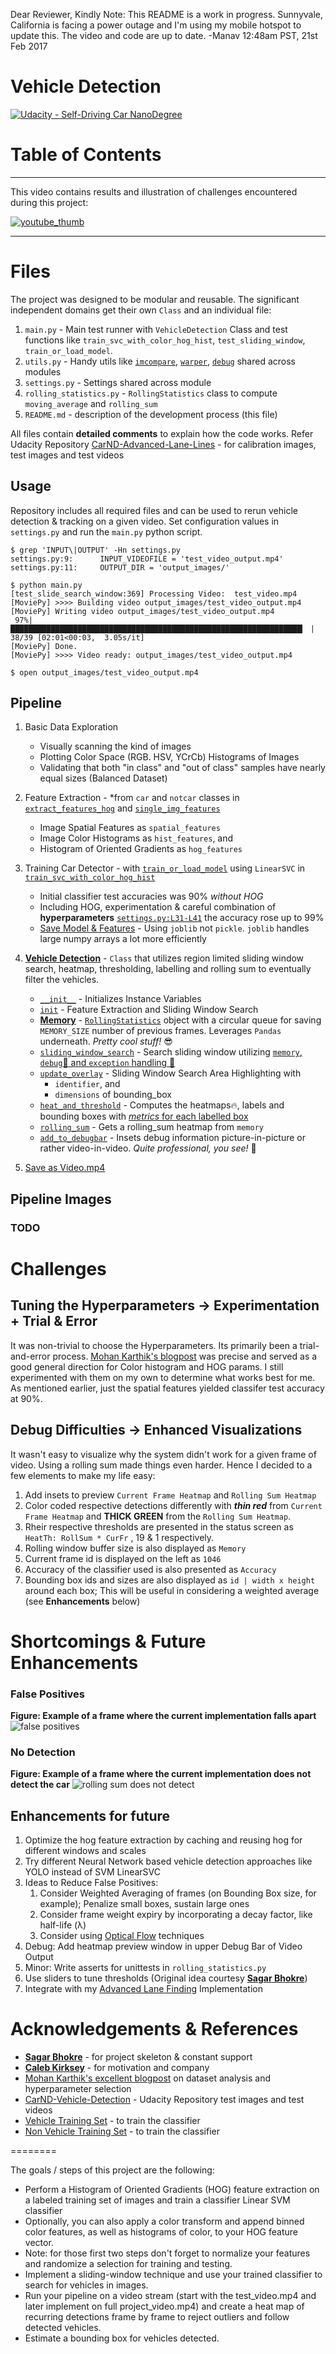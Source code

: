 Dear Reviewer, Kindly Note: This README is a work in progress. Sunnyvale, California is facing a power outage and I'm using my mobile hotspot to update this. The video and code are up to date.
-Manav
12:48am PST, 21st Feb 2017

# Vehicle Detection
[![Udacity - Self-Driving Car NanoDegree](https://s3.amazonaws.com/udacity-sdc/github/shield-carnd.svg)](http://www.udacity.com/drive)

Table of Contents
=================
---
This video contains results and illustration of challenges encountered during this project:

[![_youtube_thumb_](https://cloud.githubusercontent.com/assets/2206789/23159936/8714f320-f7d9-11e6-9b4f-9a1e55578246.jpg)](https://youtu.be/TJ0arL7OP3o)


---
# Files
The project was designed to be modular and reusable. The significant independent domains get their own `Class` and an individual file:
  1. `main.py` - Main test runner with `VehicleDetection` Class and test functions like `train_svc_with_color_hog_hist`, `test_sliding_window`, `train_or_load_model`.
  1. `utils.py` - Handy utils like [`imcompare`](https://github.com/manavkataria/carnd-advanced-lane-detection/blob/master/utils.py#L32),  [`warper`](https://github.com/manavkataria/carnd-advanced-lane-detection/blob/master/utils.py#L32), [`debug`](https://github.com/manavkataria/carnd-advanced-lane-detection/blob/master/utils.py#L14-L17) shared across modules
  1. `settings.py` - Settings shared across module
  1. `rolling_statistics.py` - `RollingStatistics` class to compute `moving_average` and `rolling_sum`
  1. `README.md` - description of the development process (this file)

All files contain **detailed comments** to explain how the code works. Refer Udacity Repository [CarND-Advanced-Lane-Lines](https://github.com/udacity/CarND-Advanced-Lane-Lines/) - for calibration images, test images and test videos

## Usage
Repository includes all required files and can be used to rerun vehicle detection & tracking on a given video. Set configuration values in `settings.py` and run the `main.py` python script.
```
$ grep 'INPUT\|OUTPUT' -Hn settings.py
settings.py:9:      INPUT_VIDEOFILE = 'test_video_output.mp4'
settings.py:11:     OUTPUT_DIR = 'output_images/'

$ python main.py
[test_slide_search_window:369] Processing Video:  test_video.mp4
[MoviePy] >>>> Building video output_images/test_video_output.mp4
[MoviePy] Writing video output_images/test_video_output.mp4
 97%|█████████████████████████████████████████████████████████████████▎ | 38/39 [02:01<00:03,  3.05s/it]
[MoviePy] Done.
[MoviePy] >>>> Video ready: output_images/test_video_output.mp4

$ open output_images/test_video_output.mp4
```

## Pipeline
1. Basic Data Exploration
   * Visually scanning the kind of images
   * Plotting Color Space (RGB. HSV, YCrCb) Histograms of Images
   * Validating that both "in class" and "out of class" samples have nearly equal sizes (Balanced Dataset)
1. Feature Extraction -   *from `car` and `notcar` classes in [`extract_features_hog`](http://github.com/manavkataria/CarND-Vehicle-Detection/blob/0263dc41f397ddf25b01f0c338fed675734b8d11/utils.py#L229-L255) and [`single_img_features`](http://github.com/manavkataria/CarND-Vehicle-Detection/blob/0263dc41f397ddf25b01f0c338fed675734b8d11/utils.py#L303-L346)
   * Image Spatial Features as `spatial_features`
   * Image Color Histograms as `hist_features`, and
   * Histogram of Oriented Gradients as `hog_features`
1. Training Car Detector - with [`train_or_load_model`](http://github.com/manavkataria/CarND-Vehicle-Detection/blob/0263dc41f397ddf25b01f0c338fed675734b8d11/main.py#L379-L388) using `LinearSVC` in [`train_svc_with_color_hog_hist`](http://github.com/manavkataria/CarND-Vehicle-Detection/blob/0263dc41f397ddf25b01f0c338fed675734b8d11/main.py#L348-L357)
   * Initial classifier test accuracies was 90% _without HOG_
   * Including HOG, experimentation & careful combination of **hyperparameters** [`settings.py:L31-L41`](http://github.com/manavkataria/CarND-Vehicle-Detection/blob/0263dc41f397ddf25b01f0c338fed675734b8d11/settings.py#L31-L41) the accuracy rose up to 99%
   * [Save Model & Features](http://github.com/manavkataria/CarND-Vehicle-Detection/blob/967e8210f33396159d991c248c74d68d4e365a3e/main.py#L365-L367) - Using `joblib` not `pickle`. `joblib` handles large numpy arrays a lot more efficiently
1. [**Vehicle Detection**](http://github.com/manavkataria/CarND-Vehicle-Detection/blob/0263dc41f397ddf25b01f0c338fed675734b8d11/main.py#L81) - `Class` that utilizes region limited sliding window search, heatmap, thresholding, labelling and rolling sum to eventually filter the vehicles.
    * [`__init__`](http://github.com/manavkataria/CarND-Vehicle-Detection/blob/967e8210f33396159d991c248c74d68d4e365a3e/main.py#L83-L104) - Initializes Instance Variables
    * [`init`](http://github.com/manavkataria/CarND-Vehicle-Detection/blob/0263dc41f397ddf25b01f0c338fed675734b8d11/main.py#L105-L121) - Feature Extraction and Sliding Window Search
    * [**Memory**](http://github.com/manavkataria/CarND-Vehicle-Detection/blob/0263dc41f397ddf25b01f0c338fed675734b8d11/main.py#L100-L101) - [`RollingStatistics`](http://github.com/manavkataria/CarND-Vehicle-Detection/blob/967e8210f33396159d991c248c74d68d4e365a3e/rolling_statistics.py#L10-L17) object with a circular queue for saving `MEMORY_SIZE` number of previous frames. Leverages `Pandas` underneath. _Pretty cool stuff!_ 😎
    * [`sliding_window_search`](http://github.com/manavkataria/CarND-Vehicle-Detection/blob/967e8210f33396159d991c248c74d68d4e365a3e/main.py#L199-L229) - Search sliding window utilizing [`memory`, `debug`🐛 and `exception` handling 🎇 ](http://github.com/manavkataria/CarND-Vehicle-Detection/blob/0263dc41f397ddf25b01f0c338fed675734b8d11/main.py#L218-L239)
    * [`update_overlay`](http://github.com/manavkataria/CarND-Vehicle-Detection/blob/967e8210f33396159d991c248c74d68d4e365a3e/main.py#L123-L131) - Sliding Window Search Area Highlighting with
        * `identifier`, and
        * `dimensions` of bounding_box
    * [`heat_and_threshold`](http://github.com/manavkataria/CarND-Vehicle-Detection/blob/0263dc41f397ddf25b01f0c338fed675734b8d11/main.py#L169-L197)  - Computes the heatmaps🔥, labels and bounding boxes with [*metrics* for each labelled box](http://github.com/manavkataria/CarND-Vehicle-Detection/blob/0263dc41f397ddf25b01f0c338fed675734b8d11/utils.py#L420-L425)
    * [`rolling_sum`](http://github.com/manavkataria/CarND-Vehicle-Detection/blob/0263dc41f397ddf25b01f0c338fed675734b8d11/main.py#L132-L139) - Gets a rolling_sum heatmap from `memory`
    * [`add_to_debugbar`](http://github.com/manavkataria/CarND-Vehicle-Detection/blob/0263dc41f397ddf25b01f0c338fed675734b8d11/main.py#L140-L167) - Insets debug information picture-in-picture or rather video-in-video. _Quite professional, you see!_ 👔

1. [Save as Video.mp4](http://github.com/manavkataria/CarND-Vehicle-Detection/blob/967e8210f33396159d991c248c74d68d4e365a3e/main.py#L395-L402)

## Pipeline Images

### TODO

# Challenges
## Tuning the Hyperparameters -> Experimentation + Trial & Error
It was non-trivial to choose the Hyperparameters. Its primarily been a trial-and-error process. [Mohan Karthik's blogpost](https://medium.com/@mohankarthik/feature-extraction-for-vehicle-detection-using-hog-d99354a84d10#.cq5rjdvt3) was precise and served as a good general direction for Color histogram and HOG params. I still experimented with them on my own to determine what works best for me. As mentioned earlier, just the spatial features yielded classifer test accuracy at 90%.

## Debug Difficulties -> Enhanced Visualizations
It wasn't easy to visualize why the system didn't work for a given frame of video. Using a rolling sum made things even harder. Hence I decided to a few elements to make my life easy:
1. Add insets to preview `Current Frame Heatmap` and `Rolling Sum Heatmap`
2. Color coded respective detections differently with **_thin red_** from `Current Frame Heatmap` and **THICK GREEN** from the `Rolling Sum Heatmap`.
3. Rheir respective thresholds are presented in the status screen as `HeatTh: RollSum * CurFr` , 19 & 1 respectively.
4. Rolling window buffer size is also displayed as `Memory`
1. Current frame id is displayed on the left as `1046`
1. Accuracy of the classifier used is also presented as `Accuracy`
1. Bounding box ids and sizes are also displayed as `id | width x height` around each box; This will be useful in considering a weighted average (see **Enhancements** below)

# Shortcomings & Future Enhancements

### False Positives
**Figure: Example of a frame where the current implementation falls apart**
![false positives](https://cloud.githubusercontent.com/assets/2206789/23163233/6a001e2e-f7e6-11e6-82ad-059c20da25b9.jpg)

### No Detection
**Figure: Example of a frame where the current implementation does not detect the car**
![rolling sum does not detect](https://cloud.githubusercontent.com/assets/2206789/23163372/0b418962-f7e7-11e6-87a7-16874cc01844.jpg)


## Enhancements for future
1. Optimize the hog feature extraction by caching and reusing hog for different windows and scales
1. Try different Neural Network based vehicle detection approaches like YOLO instead of SVM LinearSVC
1. Ideas to Reduce False Positives:
    1. Consider Weighted Averaging of frames (on Bounding Box size, for example); Penalize small boxes, sustain large ones
    1. Consider frame weight expiry by incorporating a decay factor, like half-life (λ)
    1. Consider using [Optical Flow](http://docs.opencv.org/3.2.0/d7/d8b/tutorial_py_lucas_kanade.html) techniques
1. Debug: Add heatmap preview window in upper Debug Bar of Video Output
1. Minor: Write asserts for unittests in `rolling_statistics.py`
1. Use sliders to tune thresholds (Original idea courtesy **[Sagar Bhokre](https://github.com/sagarbhokre)**)
1. Integrate with my [Advanced Lane Finding](https://github.com/manavkataria/carnd-advanced-lane-detection) Implementation

# Acknowledgements & References
* **[Sagar Bhokre](https://github.com/sagarbhokre)** - for project skeleton & constant support
* **[Caleb Kirksey](https://github.com/ckirksey3)** - for motivation and company
* [Mohan Karthik's excellent blogpost](https://medium.com/@mohankarthik/feature-extraction-for-vehicle-detection-using-hog-d99354a84d10#.cq5rjdvt3) on dataset analysis and hyperparameter selection
* [CarND-Vehicle-Detection](https://github.com/udacity/CarND-Vehicle-Detection) - Udacity Repository test images and test videos
* [Vehicle Training Set](https://s3.amazonaws.com/udacity-sdc/Vehicle_Tracking/vehicles.zip) - to train the classifier
* [Non Vehicle Training Set](https://s3.amazonaws.com/udacity-sdc/Vehicle_Tracking/non-vehicles.zip) - to train the classifier  

========

The goals / steps of this project are the following:

* Perform a Histogram of Oriented Gradients (HOG) feature extraction on a labeled training set of images and train a classifier Linear SVM classifier
* Optionally, you can also apply a color transform and append binned color features, as well as histograms of color, to your HOG feature vector.
* Note: for those first two steps don't forget to normalize your features and randomize a selection for training and testing.
* Implement a sliding-window technique and use your trained classifier to search for vehicles in images.
* Run your pipeline on a video stream (start with the test_video.mp4 and later implement on full project_video.mp4) and create a heat map of recurring detections frame by frame to reject outliers and follow detected vehicles.
* Estimate a bounding box for vehicles detected.
